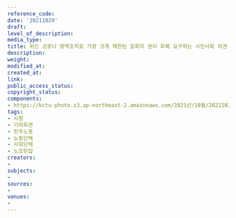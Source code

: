 ```yaml
---
reference_code: 
date: '20211029'
draft: 
level_of_description: 
media_type: 
title: 위드 코로나 방역조치로 가장 크게 제한된 집회의 권리 회복 요구하는 시민사회 의견 제시 기자회견
description: 
weight: 
modified_at: 
created_at: 
link: 
public_access_status: 
copyright_status: 
components:
- https://kctu-photo.s3.ap-northeast-2.amazonaws.com/2021년/10월/20211029-위드+코로나+방역조치로+가장+크게+제한된+집회의+권리+회복+요구하는+시민사회+의견+제시+기자회견_시청_기자회견_민주노총_노동단체_사회단체_노조탄압/_1D20063.jpg
tags:
- 시청
- 기자회견
- 민주노총
- 노동단체
- 사회단체
- 노조탄압
creators:
- 
subjects:
- 
sources:
- 
venues:
- 
---
```

